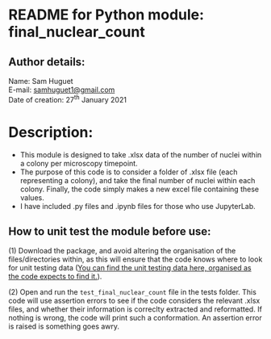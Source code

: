 # README for Python module: final_nuclear_count

## Author details: 
Name: Sam Huguet  
E-mail: samhuguet1@gmail.com  
Date of creation: 27<sup>th</sup> January 2021

# Description: 
- This module is designed to take .xlsx data of the number of nuclei within a colony per microscopy timepoint. 
- The purpose of this code is to consider a folder of .xlsx file (each representing a colony), and take the final number of nuclei within each colony. Finally, the code simply makes a new excel file containing these values.
- I have included .py files and .ipynb files for those who use JupyterLab. 

## How to unit test the module before use: 

(1) Download the package, and avoid altering the organisation of the files/directories within, as this will ensure that the code knows where to look for unit testing data ([You can find the unit testing data here, organised as the code expects to find it.](https://github.com/SamHSoftware/PhD/tree/main/final-nuclear-count/data)).

(2) Open and run the ```test_final_nuclear_count``` file in the tests folder. This code will use assertion errors to see if the code considers the relevant .xlsx files, and whether their information is correclty extracted and reformatted. If nothing is wrong, the code will print such a conformation. An assertion error is raised is something goes awry. 